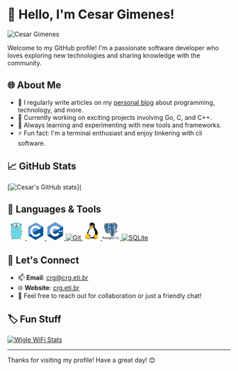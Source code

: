 # 👋 Hello, I'm Cesar Gimenes!

![Cesar Gimenes](https://crg.eti.br/logo.svg)

Welcome to my GitHub profile! I'm a passionate software developer who loves exploring new technologies and sharing knowledge with the community.

## 🌐 About Me

- 📝 I regularly write articles on my [personal blog](https://crg.eti.br) about programming, technology, and more.
- 💼 Currently working on exciting projects involving Go, C, and C++.
- 🌱 Always learning and experimenting with new tools and frameworks.
- ⚡ Fun fact: I'm a terminal enthusiast and enjoy tinkering with cli software.

## 📈 GitHub Stats

[![Cesar's GitHub stats](https://github-readme-stats.vercel.app/api?username=cesargimenes&show_icons=true&theme=dark)](

## 🔧 Languages & Tools

<p align="left">
  <a href="https://golang.org" target="_blank"> <img src="https://raw.githubusercontent.com/devicons/devicon/master/icons/go/go-original.svg" alt="Go" width="40" height="40"/> </a>
  <a href="https://www.cprogramming.com/" target="_blank"> <img src="https://raw.githubusercontent.com/devicons/devicon/master/icons/c/c-original.svg" alt="C" width="40" height="40"/> </a>
  <a href="https://www.w3schools.com/cpp/" target="_blank"> <img src="https://raw.githubusercontent.com/devicons/devicon/master/icons/cplusplus/cplusplus-original.svg" alt="C++" width="40" height="40"/> </a>
  <a href="https://git-scm.com/" target="_blank"> <img src="https://www.vectorlogo.zone/logos/git-scm/git-scm-icon.svg" alt="Git" width="40" height="40"/> </a>
  <a href="https://www.linux.org/" target="_blank"> <img src="https://raw.githubusercontent.com/devicons/devicon/master/icons/linux/linux-original.svg" alt="Linux" width="40" height="40"/> </a>
  <a href="https://www.postgresql.org" target="_blank"> <img src="https://raw.githubusercontent.com/devicons/devicon/master/icons/postgresql/postgresql-original-wordmark.svg" alt="PostgreSQL" width="40" height="40"/> </a>
  <a href="https://www.sqlite.org/" target="_blank"> <img src="https://www.vectorlogo.zone/logos/sqlite/sqlite-icon.svg" alt="SQLite" width="40" height="40"/> </a>
</p>

## 🤝 Let's Connect

- 📫 **Email**: [crg@crg.eti.br](mailto:crg@crg.eti.br)
- 🌐 **Website**: [crg.eti.br](https://crg.eti.br)
- 💬 Feel free to reach out for collaboration or just a friendly chat!

## 🏷️ Fun Stuff

<a href="https://wigle.net">
  <img border="0" src="https://wigle.net/bi/Bav+rJkobnnE78b9z1AXww.png" alt="Wigle WiFi Stats">
</a>

---

Thanks for visiting my profile! Have a great day! 😊

